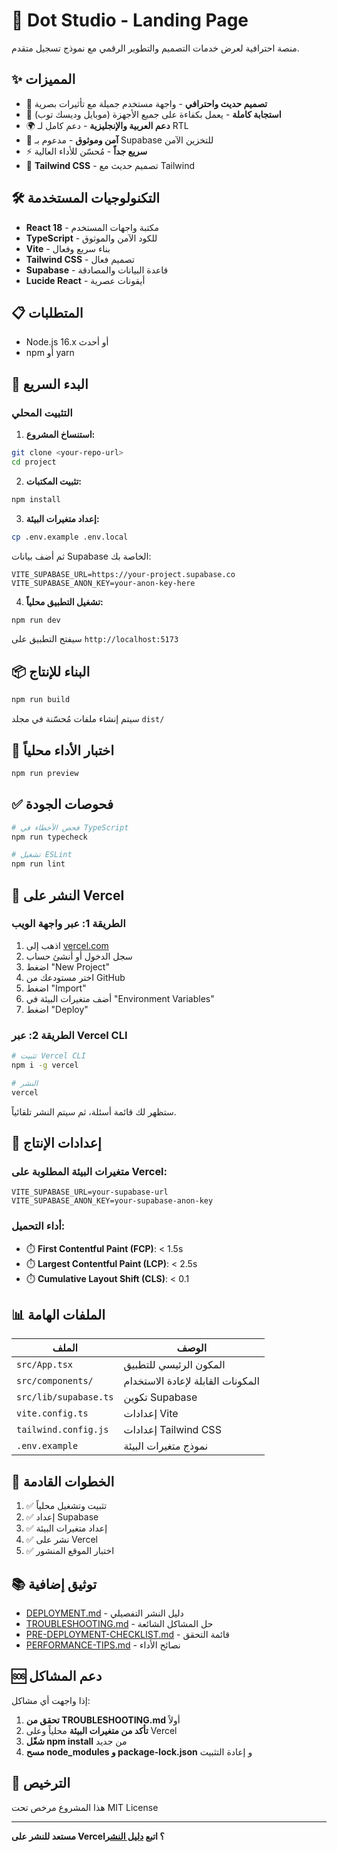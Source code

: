 # 🎨 Dot Studio - Landing Page

منصة احترافية لعرض خدمات التصميم والتطوير الرقمي مع نموذج تسجيل متقدم.

## ✨ المميزات

- 🎯 **تصميم حديث واحترافي** - واجهة مستخدم جميلة مع تأثيرات بصرية
- 📱 **استجابة كاملة** - يعمل بكفاءة على جميع الأجهزة (موبايل وديسك توب)
- 🌍 **دعم العربية والإنجليزية** - دعم كامل لـ RTL
- 🔐 **آمن وموثوق** - مدعوم بـ Supabase للتخزين الآمن
- ⚡ **سريع جداً** - مُحسّن للأداء العالية
- 🎨 **Tailwind CSS** - تصميم حديث مع Tailwind

## 🛠️ التكنولوجيات المستخدمة

- **React 18** - مكتبة واجهات المستخدم
- **TypeScript** - للكود الآمن والموثوق
- **Vite** - بناء سريع وفعال
- **Tailwind CSS** - تصميم فعال
- **Supabase** - قاعدة البيانات والمصادقة
- **Lucide React** - أيقونات عصرية

## 📋 المتطلبات

- Node.js 16.x أو أحدث
- npm أو yarn

## 🚀 البدء السريع

### التثبيت المحلي

1. **استنساخ المشروع:**
```bash
git clone <your-repo-url>
cd project
```

2. **تثبيت المكتبات:**
```bash
npm install
```

3. **إعداد متغيرات البيئة:**
```bash
cp .env.example .env.local
```

ثم أضف بيانات Supabase الخاصة بك:
```
VITE_SUPABASE_URL=https://your-project.supabase.co
VITE_SUPABASE_ANON_KEY=your-anon-key-here
```

4. **تشغيل التطبيق محلياً:**
```bash
npm run dev
```

سيفتح التطبيق على `http://localhost:5173`

## 📦 البناء للإنتاج

```bash
npm run build
```

سيتم إنشاء ملفات مُحسّنة في مجلد `dist/`

## 🧪 اختبار الأداء محلياً

```bash
npm run preview
```

## ✅ فحوصات الجودة

```bash
# فحص الأخطاء في TypeScript
npm run typecheck

# تشغيل ESLint
npm run lint
```

## 📱 النشر على Vercel

### الطريقة 1: عبر واجهة الويب

1. اذهب إلى [vercel.com](https://vercel.com)
2. سجل الدخول أو أنشئ حساب
3. اضغط "New Project"
4. اختر مستودعك من GitHub
5. اضغط "Import"
6. أضف متغيرات البيئة في "Environment Variables"
7. اضغط "Deploy"

### الطريقة 2: عبر Vercel CLI

```bash
# تثبيت Vercel CLI
npm i -g vercel

# النشر
vercel
```

ستظهر لك قائمة أسئلة، ثم سيتم النشر تلقائياً.

## 🔧 إعدادات الإنتاج

### متغيرات البيئة المطلوبة على Vercel:

```
VITE_SUPABASE_URL=your-supabase-url
VITE_SUPABASE_ANON_KEY=your-supabase-anon-key
```

### أداء التحميل:

- ⏱️ **First Contentful Paint (FCP)**: < 1.5s
- ⏱️ **Largest Contentful Paint (LCP)**: < 2.5s
- ⏱️ **Cumulative Layout Shift (CLS)**: < 0.1

## 📊 الملفات الهامة

| الملف | الوصف |
|------|-------|
| `src/App.tsx` | المكون الرئيسي للتطبيق |
| `src/components/` | المكونات القابلة لإعادة الاستخدام |
| `src/lib/supabase.ts` | تكوين Supabase |
| `vite.config.ts` | إعدادات Vite |
| `tailwind.config.js` | إعدادات Tailwind CSS |
| `.env.example` | نموذج متغيرات البيئة |

## 🎯 الخطوات القادمة

1. ✅ تثبيت وتشغيل محلياً
2. ✅ إعداد Supabase
3. ✅ إعداد متغيرات البيئة
4. ✅ نشر على Vercel
5. ✅ اختبار الموقع المنشور

## 📚 توثيق إضافية

- [DEPLOYMENT.md](./DEPLOYMENT.md) - دليل النشر التفصيلي
- [TROUBLESHOOTING.md](./TROUBLESHOOTING.md) - حل المشاكل الشائعة
- [PRE-DEPLOYMENT-CHECKLIST.md](./PRE-DEPLOYMENT-CHECKLIST.md) - قائمة التحقق
- [PERFORMANCE-TIPS.md](./PERFORMANCE-TIPS.md) - نصائح الأداء

## 🆘 دعم المشاكل

إذا واجهت أي مشاكل:

1. **تحقق من TROUBLESHOOTING.md** أولاً
2. **تأكد من متغيرات البيئة** محلياً وعلى Vercel
3. **شغّل npm install** من جديد
4. **مسح node_modules و package-lock.json** و إعادة التثبيت

## 📄 الترخيص

هذا المشروع مرخص تحت MIT License

---

**مستعد للنشر على Vercel؟ اتبع [دليل النشر](./DEPLOYMENT.md)**
